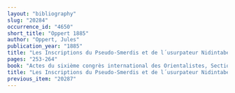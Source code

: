 ```yaml
---
layout: "bibliography"
slug: "20284"
occurrence_id: "4650"
short_title: "Oppert 1885"
author: "Oppert, Jules"
publication_year: "1885"
title: "Les Inscriptions du Pseudo-Smerdis et de l´usurpateur Nidintabel fixant le Calendrier perse"
pages: "253-264"
book: "Actes du sixième congrès international des Orientalistes, Section sémitique B (Leiden)"
title: "Les Inscriptions du Pseudo-Smerdis et de l´usurpateur Nidintabel fixant le Calendrier perse"
previous_item: "20287"
---
```

